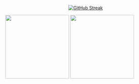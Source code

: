 <p align="center">
<a href="https://git.io/streak-stats"><img src="https://streak-stats.demolab.com?user=racoelhosilva&theme=gruvbox&border_radius=8&date_format=j%20M%5B%20Y%5D&border=EBDBB2" alt="GitHub Streak" /></a>
</p>

<a href="https://github.com/racoelhosilva"><img height=200 align="center" src="https://github-readme-stats.vercel.app/api?username=racoelhosilva&theme=gruvbox&hide_border=false&border_color=EBDBB2&show_icons=true&border_radius=8&card_width=494" /></a>
<a href="https://github.com/racoelhosilva"><img height=200 align="center" src="https://github-readme-stats.vercel.app/api/top-langs/?username=racoelhosilva&theme=gruvbox&show_icons=true&hide_border=false&size_weight=0.5&count_weight=1.0&langs_count=8&layout=compact&border_color=EBDBB2&card_width=320&border_radius=8" /></a>
